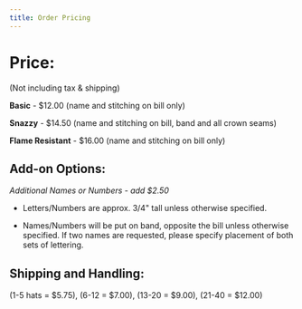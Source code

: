 ```yaml
---
title: Order Pricing
---
```


# Price:
(Not including tax & shipping)

**Basic** - $12.00 (name and stitching on bill only)

**Snazzy** - $14.50 (name and stitching on bill, band and all crown seams)

**Flame Resistant** - $16.00 (name and stitching on bill only)

## Add-on Options:

*Additional Names or Numbers - add $2.50*

* Letters/Numbers are approx. 3/4" tall unless otherwise specified.

* Names/Numbers will be put on band, opposite the bill unless otherwise specified.
If two names are requested, please specify placement of both sets of lettering.

## Shipping and Handling:

(1-5 hats = $5.75), (6-12 = $7.00), (13-20 = $9.00), (21-40 = $12.00)
